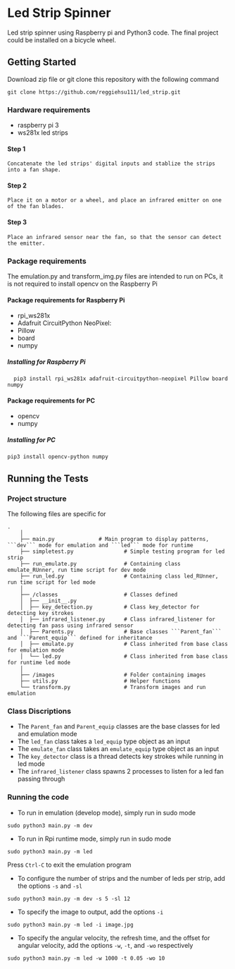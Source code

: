 # Led Strip Spinner
Led strip spinner using Raspberry pi and Python3 code. The final project could be installed on a bicycle wheel.

## Getting Started
Download zip file or git clone this repository with the following command
```
git clone https://github.com/reggiehsu111/led_strip.git
```

### Hardware requirements
  - raspberry pi 3
  - ws281x led strips
  #### Step 1
    Concatenate the led strips' digital inputs and stablize the strips into a fan shape. 
  #### Step 2
    Place it on a motor or a wheel, and place an infrared emitter on one of the fan blades. 
  #### Step 3
    Place an infrared sensor near the fan, so that the sensor can detect the emitter.

### Package requirements
The emulation.py and transform_img.py files are intended to run on PCs, it is not required to install opencv on the Raspberry Pi

#### Package requirements for Raspberry Pi
  - rpi_ws281x
  - Adafruit CircuitPython NeoPixel:
  - Pillow
  - board
  - numpy
  
##### Installing for Raspberry Pi
  ```
    pip3 install rpi_ws281x adafruit-circuitpython-neopixel Pillow board numpy
  ```
    
#### Package requirements for PC
  - opencv
  - numpy
  
##### Installing for PC
  ```
  pip3 install opencv-python numpy
  ```
  
## Running the Tests
### Project structure
The following files are specific for 
```
.
    │
    ├── main.py			     # Main program to display patterns, ```dev``` mode for emulation and ```led``` mode for runtime
    ├── simpletest.py                # Simple testing program for led strip
    ├── run_emulate.py               # Containing class emulate_RUnner, run time script for dev mode
    ├── run_led.py                   # Containing class led_RUnner, run time script for led mode
    │
    ├── /classes                     # Classes defined
    │  ├── __init__.py         
    │  ├── key_detection.py          # Class key_detector for detecting key strokes
    │  ├── infrared_listener.py      # Class infrared_listener for detecting fan pass using infrared sensor
    │  ├── Parents.py                # Base classes ```Parent_fan``` and ```Parent_equip``` defined for inheritance
    │  ├── emulate.py                # Class inherited from base class for emulation mode
    │  └── led.py                    # Class inherited from base class for runtime led mode
    │
    ├── /images                      # Folder containing images
    ├── utils.py                     # Helper functions
    └── transform.py                 # Transform images and run emulation
```

### Class Discriptions
  - The ```Parent_fan``` and ```Parent_equip``` classes are the base classes for led and emulation mode
  - The ```led_fan``` class takes a ```led_equip``` type object as an input
  - The ```emulate_fan``` class takes an ```emulate_equip``` type object as an input
  - The ```key_detector``` class is a thread detects key strokes while running in led mode
  - The ```infrared_listener``` class spawns 2 processes to listen for a led fan passing through
  
### Running the code
  - To run in emulation (develop mode), simply run in sudo mode
  ```
  sudo python3 main.py -m dev
  ```
  
  - To run in Rpi runtime mode, simply run in sudo mode
  ```
  sudo python3 main.py -m led
  ```
  Press ```Ctrl-C``` to exit the emulation program
  
  
  - To configure the number of strips and the number of leds per strip, add the options ```-s``` and ```-sl```
  ```
  sudo python3 main.py -m dev -s 5 -sl 12
  ```

  - To specify the image to output, add the options ```-i```
  ```
  sudo python3 main.py -m led -i image.jpg
  ``` 

  - To specify the angular velocity, the refresh time, and the offset for angular velocity, add the options ```-w```, ```-t```, and ```-wo``` respectively
  ```
  sudo python3 main.py -m led -w 1000 -t 0.05 -wo 10
  ```





